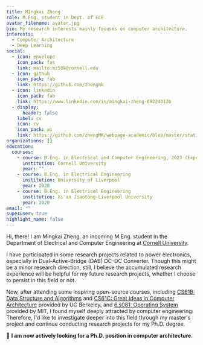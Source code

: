 ```yaml
---
title: MIngkai Zheng
role: M.Eng. student in Dept. of ECE
avatar_filename: avatar.jpg
bio: My research interests mainly focuses on computer architecture.
interests:
  - Computer Architecture
  - Deep Learning
social:
  - icon: envelope
    icon_pack: fas
    link: mailto:mz588@cornell.edu
  - icon: github
    icon_pack: fab
    link: https://github.com/zhengmk
  - icon: linkedin
    icon_pack: fab
    link: https://www.linkedin.com/in/mingkai-zheng-69224312b
  - display:
      header: false
    label: cv
    icon: cv
    icon_pack: ai
    link: https://github.com/zhengMK/webpage-academic/blob/master/static/uploads/Mingkai%20Zheng-CV.pdf
organizations: []
education:
  courses:
    - course: M.Eng. in Electrical and Computer Engineering, 2023 (Expected)
      institution: Cornell University
      year: ""
    - course: B.Eng. in Electrical Engineering
      institution: University of Liverpool
      year: 2020
    - course: B.Eng. in Electrical Engineering
      institution: Xi'an Jiaotong-Liverpool University
      year: 2020
email: ""
superuser: true
highlight_name: false
---
```

Hi, there! I am Mingkai Zheng, an incoming M.Eng. student in the Department of Electrical and Computer Engineering at [Cornell University](https://www.cornell.edu/). 

I have participated in some research projects related to power electronics, especially in Dual-Active-Bridge (DAB) DC-DC Converter. Though this might be a minor research direction, still, I believe the accumulated research experience will be helpful for my future research projects, whether I choose to persist in this field or not.

Now, after attending some inspiring open-source courses, including [CS61B: Data Structure and Algorithms](https://sp19.datastructur.es/) and [CS61C: Great Ideas in Computer Architecture](https://cs61c.org/su20/) provided by UC Berkeley, and [6.s081: Operating System](https://pdos.csail.mit.edu/6.S081/2020/) provided by MIT, I found myself deeply attracted by computer engineering. Therefore, I'd like to investigate deeper into this field through my master's project and continue conducting research projects for my Ph.D. degree. 

🌟 **I am now actively looking for a Ph.D. position in computer architecture**.

